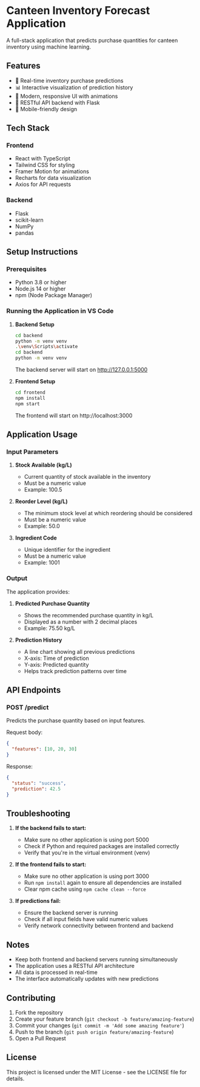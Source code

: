 # Canteen Inventory Forecast Application

A full-stack application that predicts purchase quantities for canteen inventory using machine learning.

## Features

- 🎯 Real-time inventory purchase predictions
- 📊 Interactive visualization of prediction history
- 🎨 Modern, responsive UI with animations
- 🔄 RESTful API backend with Flask
- 📱 Mobile-friendly design

## Tech Stack

### Frontend
- React with TypeScript
- Tailwind CSS for styling
- Framer Motion for animations
- Recharts for data visualization
- Axios for API requests

### Backend
- Flask
- scikit-learn
- NumPy
- pandas

## Setup Instructions

### Prerequisites
- Python 3.8 or higher
- Node.js 14 or higher
- npm (Node Package Manager)

### Running the Application in VS Code

1. **Backend Setup**
   ```bash
   cd backend
   python -m venv venv
   .\venv\Scripts\activate
   cd backend
   python -m venv venv
   ```
   The backend server will start on http://127.0.0.1:5000

2. **Frontend Setup**
   ```bash
   cd frontend
   npm install
   npm start
   ```
   The frontend will start on http://localhost:3000

## Application Usage

### Input Parameters
1. **Stock Available (kg/L)**
   - Current quantity of stock available in the inventory
   - Must be a numeric value
   - Example: 100.5

2. **Reorder Level (kg/L)**
   - The minimum stock level at which reordering should be considered
   - Must be a numeric value
   - Example: 50.0

3. **Ingredient Code**
   - Unique identifier for the ingredient
   - Must be a numeric value
   - Example: 1001

### Output
The application provides:
1. **Predicted Purchase Quantity**
   - Shows the recommended purchase quantity in kg/L
   - Displayed as a number with 2 decimal places
   - Example: 75.50 kg/L

2. **Prediction History**
   - A line chart showing all previous predictions
   - X-axis: Time of prediction
   - Y-axis: Predicted quantity
   - Helps track prediction patterns over time

## API Endpoints

### POST /predict
Predicts the purchase quantity based on input features.

Request body:
```json
{
  "features": [10, 20, 30]
}
```

Response:
```json
{
  "status": "success",
  "prediction": 42.5
}
```

## Troubleshooting

1. **If the backend fails to start:**
   - Make sure no other application is using port 5000
   - Check if Python and required packages are installed correctly
   - Verify that you're in the virtual environment (venv)

2. **If the frontend fails to start:**
   - Make sure no other application is using port 3000
   - Run `npm install` again to ensure all dependencies are installed
   - Clear npm cache using `npm cache clean --force`

3. **If predictions fail:**
   - Ensure the backend server is running
   - Check if all input fields have valid numeric values
   - Verify network connectivity between frontend and backend

## Notes
- Keep both frontend and backend servers running simultaneously
- The application uses a RESTful API architecture
- All data is processed in real-time
- The interface automatically updates with new predictions

## Contributing

1. Fork the repository
2. Create your feature branch (`git checkout -b feature/amazing-feature`)
3. Commit your changes (`git commit -m 'Add some amazing feature'`)
4. Push to the branch (`git push origin feature/amazing-feature`)
5. Open a Pull Request

## License

This project is licensed under the MIT License - see the LICENSE file for details.